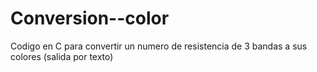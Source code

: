 # Conversion--color
Codigo en C para convertir un numero de resistencia de 3 bandas a sus colores (salida por texto)
